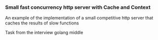 ### Small fast concurrency http server with Cache and Context

An example of the implementation of a small competitive http server that caches the results of slow functions

Task from the interview golang middle
